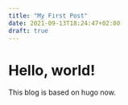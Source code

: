 ```yaml
---
title: "My First Post"
date: 2021-09-13T18:24:47+02:00
draft: true
---
```


# Hello, world!

This blog is based on hugo now.
